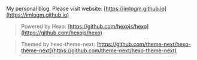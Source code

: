 My personal blog. Please visit website: [https://imlogm.github.io](https://imlogm.github.io)

> Powered by Hexo: [https://github.com/hexojs/hexo](https://github.com/hexojs/hexo)

> Themed by hexo-theme-next: [https://github.com/theme-next/hexo-theme-next](https://github.com/theme-next/hexo-theme-next)
